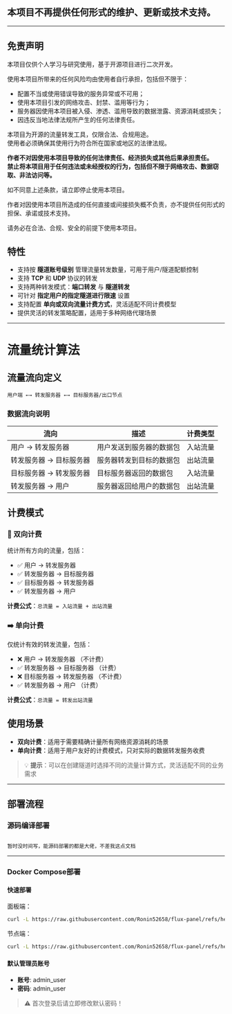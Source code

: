 ## 本项目不再提供任何形式的维护、更新或技术支持。

---
## 免责声明

本项目仅供个人学习与研究使用，基于开源项目进行二次开发。  

使用本项目所带来的任何风险均由使用者自行承担，包括但不限于：  

- 配置不当或使用错误导致的服务异常或不可用；  
- 使用本项目引发的网络攻击、封禁、滥用等行为；  
- 服务器因使用本项目被入侵、渗透、滥用导致的数据泄露、资源消耗或损失；  
- 因违反当地法律法规所产生的任何法律责任。  

本项目为开源的流量转发工具，仅限合法、合规用途。  
使用者必须确保其使用行为符合所在国家或地区的法律法规。  

**作者不对因使用本项目导致的任何法律责任、经济损失或其他后果承担责任。**  
**禁止将本项目用于任何违法或未经授权的行为，包括但不限于网络攻击、数据窃取、非法访问等。**  

如不同意上述条款，请立即停止使用本项目。  

作者对因使用本项目所造成的任何直接或间接损失概不负责，亦不提供任何形式的担保、承诺或技术支持。  


请务必在合法、合规、安全的前提下使用本项目。  


## 特性

- 支持按 **隧道账号级别** 管理流量转发数量，可用于用户/隧道配额控制
- 支持 **TCP** 和 **UDP** 协议的转发
- 支持两种转发模式：**端口转发** 与 **隧道转发**
- 可针对 **指定用户的指定隧道进行限速** 设置
- 支持配置 **单向或双向流量计费方式**，灵活适配不同计费模型
- 提供灵活的转发策略配置，适用于多种网络代理场景


---
# 流量统计算法

## 流量流向定义

```
用户端 ←→ 转发服务器 ←→ 目标服务器/出口节点
```

### 数据流向说明

| 流向 | 描述 | 计费类型 |
|-----|-----|----------|
| 用户 → 转发服务器 | 用户发送到服务器的数据包 | 入站流量 |
| 转发服务器 → 目标服务器 | 服务器转发到目标的数据包 | 出站流量 |
| 目标服务器 → 转发服务器 | 目标服务器返回的数据包 | 入站流量 |
| 转发服务器 → 用户 | 服务器返回给用户的数据包 | 出站流量 |

## 计费模式

### 🔄 双向计费
统计所有方向的流量，包括：
- ✅ 用户 → 转发服务器
- ✅ 转发服务器 → 目标服务器  
- ✅ 目标服务器 → 转发服务器
- ✅ 转发服务器 → 用户

**计费公式**：`总流量 = 入站流量 + 出站流量`

### ➡️ 单向计费
仅统计有效的转发流量，包括：
- ❌ 用户 → 转发服务器 （不计费）
- ✅ 转发服务器 → 目标服务器 （计费）
- ❌ 目标服务器 → 转发服务器 （不计费）
- ✅ 转发服务器 → 用户 （计费）

**计费公式**：`总流量 = 转发出站流量`

## 使用场景

- **双向计费**：适用于需要精确计量所有网络资源消耗的场景
- **单向计费**：适用于用户友好的计费模式，只对实际的数据转发服务收费

> 💡 **提示**：可以在创建隧道时选择不同的流量计算方式，灵活适配不同的业务需求
---

## 部署流程

### 源码编译部署

```bash

暂时没时间写，能源码部署的都是大佬，不差我这点文档
```
---
### Docker Compose部署
#### 快速部署

面板端：
```bash
curl -L https://raw.githubusercontent.com/Ronin52658/flux-panel/refs/heads/main/panel_install.sh -o panel_install.sh && chmod +x panel_install.sh && ./panel_install.sh

```

节点端：
```bash
curl -L https://raw.githubusercontent.com/Ronin52658/flux-panel/refs/heads/main/install.sh -o install.sh && chmod +x install.sh && ./install.sh

```




#### 默认管理员账号

- **账号**: admin_user
- **密码**: admin_user

> ⚠️ 首次登录后请立即修改默认密码！


